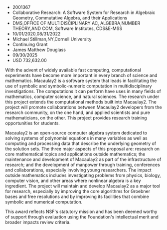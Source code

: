 
* 2001367
* Collaborative Research: A Software System for Research in Algebraic Geometry, Commutative Algebra, and their Applications
* DMS,OFFICE OF MULTIDISCIPLINARY AC, ALGEBRA,NUMBER THEORY,AND COM, Software Institutes, CDS&E-MSS
* 10/01/2020,08/31/2022
* Michael Stillman,NY,Cornell University
* Continuing Grant
* James Matthew Douglass
* 09/30/2025
* USD 732,632.00

With the advent of widely available fast computing, computational experiments
have become more important in every branch of science and mathematics. Macaulay2
is a software system that leads in facilitating the use of symbolic and
symbolic-numeric computation in multidisciplinary investigations. The
computations it can perform have uses in many fields of mathematics, computer
science, and natural sciences. The research under this project extends the
computational methods built into Macaulay2. The project will promote
collaborations between Macaulay2 developers from the research community, on the
one hand, and applied scientists and pure mathematicians, on the other. This
project provides research training opportunities for students.

Macaulay2 is an open-source computer algebra system dedicated to solving systems
of polynomial equations in many variables as well as computing and processing
data that describe the underlying geometry of the solution sets. The three major
aspects of this proposal are: research on core mathematical topics and
applications outside mathematics; the maintenance and development of Macaulay2
as part of the infrastructure of research; and the development of manpower
through training, conferences and collaborations, especially involving young
researchers. The impact outside mathematics includes investigating problems from
physics, biology, computer vision, and other areas where nonlinear algebra is a
key ingredient. The project will maintain and develop Macaulay2 as a major tool
for research, especially by improving the core algorithms for Groebner bases and
free resolutions and by improving its facilities that combine symbolic and
numerical computation.

This award reflects NSF's statutory mission and has been deemed worthy of
support through evaluation using the Foundation's intellectual merit and broader
impacts review criteria.
